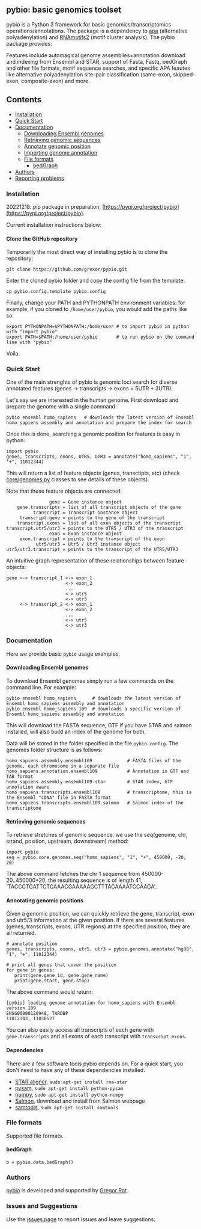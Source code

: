 ## pybio: basic genomics toolset

pybio is a Python 3 framework for basic genomics/transcriptomics operations/annotations. The package is a dependency to [apa](https://github.com/grexor/apa) (alternative polyadenylation) and [RNAmotifs2](https://github.com/grexor/rnamotifs2) (motif cluster analysis). The pybio package provides:

Features include automagical genome assemblies+annotation download and indexing from Ensembl and STAR, support of Fasta, Fastq, bedGraph and other file formats, motif sequence searches, and specific APA feautes like alternative polyadenylation site-pair classification (same-exon, skipped-exon, composite-exon) and more.

## Contents

* [Installation](#installation)
* [Quick Start](#quickstart)
* [Documentation](#documentation)
  * [Downloading Ensembl genomes](#downloading-Ensembl-genomes)
  * [Retrieving genomic sequences](#retrieving-genomic-sequences)
  * [Annotate genomic position](#annotate-genomic-position)
  * [Importing genome annotation](#importing-genome-annotation)
  * [File formats](#file-formats)
    * [bedGraph](#bedgraph)
* [Authors](#authors)
* [Reporting problems](#reporting-problems)

### Installation

20221218: pip package in preparation, [https://pypi.org/project/pybio](https://pypi.org/project/pybio).

Current installation instructions below:

#### Clone the GitHub repository

Temporarily the most direct way of installing pybio is to clone the repository:

```
git clone https://github.com/grexor/pybio.git
```

Enter the cloned pybio folder and copy the config file from the template:

```
cp pybio.config.template pybio.config
```

Finally, change your PATH and PYTHONPATH environment variables: for example, if you cloned to `/home/user/pybio`, you would add the paths like so:

```
export PYTHONPATH=$PYTHONPATH:/home/user # to import pybio in python with "import pybio"
export PATH=$PATH:/home/user/pybio       # to run pybio on the command line with "pybio"
```

Voila.

### Quick Start

One of the main strenghts of pybio is genomic loci search for diverse annotated features (genes -> transcripts -> exons + 5UTR + 3UTR).

Let's say we are interested in the human genome. First download and prepare the genome with a single command:

```
pybio ensembl homo_sapiens   # downloads the latest version of Ensembl homo_sapiens assembly and annotation and prepare the index for search
```

Once this is done, searching a genomic position for features is easy in python:

```
import pybio
genes, transcripts, exons, UTR5, UTR3 = annotate("homo_sapiens", "1", "+", 11012344)
```

This will return a list of feature objects (genes, transctipts, etc) (check [core/genomes.py](core/genomes.py) classes to see details of these objects).

Note that these feature objects are connected:

```
                gene = Gene instance object
    gene.transcripts = list of all transcript objects of the gene
          transcript = Transcript instance object
     transcript.gene = points to the gene of the transcript
    transcript.exons = list of all exon objects of the transcript
transcript.utr5/utr3 = points to the UTR5 / UTR3 of the transcript
                exon = Exon instance object
     exon.transcript = points to the transcript of the exon
           utr5/utr3 = Utr5 / Utr3 instance object
utr5/utr3.transcript = points to the transcript of the UTR5/UTR3
```

An intuitive graph representation of these relationships between feature objects:

```
gene <-> transcript_1 <-> exon_1
                      <-> exon_2
                      ...
                      <-> utr5
                      <-> utr3
     <-> transcript_2 <-> exon_1
                      <-> exon_2
                      ...
                      <-> utr5
                      <-> utr3
```

### Documentation

Here we provide basic `pybio` usage examples.

#### Downloading Ensembl genomes

To download Ensembl genomes simply run a few commands on the command line. For example:

```
pybio ensembl homo_sapiens      # downloads the latest version of Ensembl homo_sapiens assembly and annotation
pybio ensembl homo_sapiens 109  # downloads a specific version of Ensembl homo_sapiens assembly and annotation
```

This will download the FASTA sequence, GTF if you have STAR and salmon installed, will also build an index of the genome for both.

Data will be stored in the folder specified in the file `pybio.config`. The genomes folder structure is as follows:

```
homo_sapiens.assembly.ensembl109             # FASTA files of the genome, each chromosome in a separate file
homo_sapiens.annotation.ensembl109           # Annotation in GTF and TAB format
homo_sapiens.assembly.ensembl109.star        # STAR index, GTF annotation aware
homo_sapiens.transcripts.ensembl109          # transcriptome, this is the Ensembl "cDNA" file in FASTA format
homo_sapiens.transcripts.ensembl109.salmon   # Salmon index of the transcriptome
```

#### Retrieving genomic sequences

To retrieve stretches of genomic sequence, we use the seq(genome, chr, strand, position, upstream, downstream) method:

```
import pybio
seq = pybio.core.genomes.seq("homo_sapiens", "1", "+", 450000, -20, 20)
```

The above command fetches the chr 1 sequence from 450000-20..450000+20, the resulting sequence is of length 41, 'TACCCTGATTCTGAAACGAAAAAGCTTTACAAAATCCAAGA'.

#### Annotating genomic positions

Given a genomic position, we can quickly retrieve the gene, transcript, exon and utr5/3 information at the given position. If there are several features (genes, transcripts, exons, UTR regions) at the specified position, they are all returned.

```
# annotate position
genes, transcripts, exons, utr5, utr3 = pybio.genomes.annotate("hg38", "1", "+", 11012344)

# print all genes that cover the position
for gene in genes:
   print(gene.gene_id, gene.gene_name)
   print(gene.start, gene.stop)
```

The above command would return:

```
[pybio] loading genome annotation for homo_sapiens with Ensembl version 109
ENSG00000120948, TARDBP
11012343, 11030527
```

You can also easily access all transcripts of each gene with `gene.transcripts` and all exons of each transcript with `transcript.exons`.

#### Dependencies

There are a few software tools pybio depends on. For a quick start, you don't need to have any of these dependencies installed.

* [STAR aligner](https://github.com/alexdobin/STAR), `sudo apt-get install rna-star`
* [pysam](https://pysam.readthedocs.io/en/latest/api.html), `sudo apt-get install python-pysam`
* [numpy](https://numpy.org/), `sudo apt-get install python-numpy`
* [Salmon](https://combine-lab.github.io/salmon/getting_started/), download and install from Salmon webpage
* [samtools](http://www.htslib.org), `sudo apt-get install samtools`

### File formats

Supported file formats.

#### bedGraph

```
b = pybio.data.bedGraph()
```

### Authors

[pybio](https://github.com/grexor/pybio) is developed and supported by [Gregor Rot](https://grexor.github.io).

### Issues and Suggestions

Use the [issues page](https://github.com/grexor/pybio/issues) to report issues and leave suggestions.
